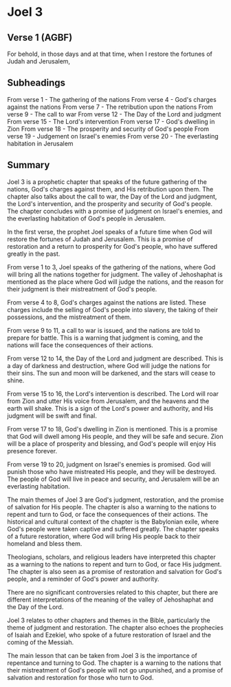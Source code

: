 # Joel 3

## Verse 1 (AGBF)

For behold, in those days and at that time, when I restore the fortunes of Judah and Jerusalem,

## Subheadings

From verse 1 - The gathering of the nations
From verse 4 - God's charges against the nations
From verse 7 - The retribution upon the nations
From verse 9 - The call to war
From verse 12 - The Day of the Lord and judgment
From verse 15 - The Lord's intervention
From verse 17 - God's dwelling in Zion
From verse 18 - The prosperity and security of God's people
From verse 19 - Judgement on Israel's enemies
From verse 20 - The everlasting habitation in Jerusalem

## Summary

Joel 3 is a prophetic chapter that speaks of the future gathering of the nations, God's charges against them, and His retribution upon them. The chapter also talks about the call to war, the Day of the Lord and judgment, the Lord's intervention, and the prosperity and security of God's people. The chapter concludes with a promise of judgment on Israel's enemies, and the everlasting habitation of God's people in Jerusalem.

In the first verse, the prophet Joel speaks of a future time when God will restore the fortunes of Judah and Jerusalem. This is a promise of restoration and a return to prosperity for God's people, who have suffered greatly in the past.

From verse 1 to 3, Joel speaks of the gathering of the nations, where God will bring all the nations together for judgment. The valley of Jehoshaphat is mentioned as the place where God will judge the nations, and the reason for their judgment is their mistreatment of God's people.

From verse 4 to 8, God's charges against the nations are listed. These charges include the selling of God's people into slavery, the taking of their possessions, and the mistreatment of them.

From verse 9 to 11, a call to war is issued, and the nations are told to prepare for battle. This is a warning that judgment is coming, and the nations will face the consequences of their actions.

From verse 12 to 14, the Day of the Lord and judgment are described. This is a day of darkness and destruction, where God will judge the nations for their sins. The sun and moon will be darkened, and the stars will cease to shine.

From verse 15 to 16, the Lord's intervention is described. The Lord will roar from Zion and utter His voice from Jerusalem, and the heavens and the earth will shake. This is a sign of the Lord's power and authority, and His judgment will be swift and final.

From verse 17 to 18, God's dwelling in Zion is mentioned. This is a promise that God will dwell among His people, and they will be safe and secure. Zion will be a place of prosperity and blessing, and God's people will enjoy His presence forever.

From verse 19 to 20, judgment on Israel's enemies is promised. God will punish those who have mistreated His people, and they will be destroyed. The people of God will live in peace and security, and Jerusalem will be an everlasting habitation.

The main themes of Joel 3 are God's judgment, restoration, and the promise of salvation for His people. The chapter is also a warning to the nations to repent and turn to God, or face the consequences of their actions. The historical and cultural context of the chapter is the Babylonian exile, where God's people were taken captive and suffered greatly. The chapter speaks of a future restoration, where God will bring His people back to their homeland and bless them.

Theologians, scholars, and religious leaders have interpreted this chapter as a warning to the nations to repent and turn to God, or face His judgment. The chapter is also seen as a promise of restoration and salvation for God's people, and a reminder of God's power and authority.

There are no significant controversies related to this chapter, but there are different interpretations of the meaning of the valley of Jehoshaphat and the Day of the Lord.

Joel 3 relates to other chapters and themes in the Bible, particularly the theme of judgment and restoration. The chapter also echoes the prophecies of Isaiah and Ezekiel, who spoke of a future restoration of Israel and the coming of the Messiah.

The main lesson that can be taken from Joel 3 is the importance of repentance and turning to God. The chapter is a warning to the nations that their mistreatment of God's people will not go unpunished, and a promise of salvation and restoration for those who turn to God.
